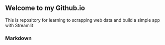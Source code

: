 ## Welcome to my Github.io
This is repository for learning to scrapping web data and build a simple app with Streamlit

### Markdown
